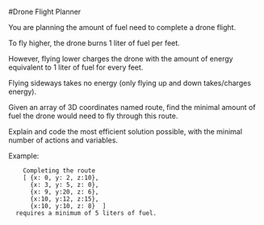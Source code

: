 #Drone Flight Planner

You are planning the amount of fuel need to complete a drone flight.

To fly higher, the drone burns 1 liter of fuel per feet. 

However, flying lower charges the drone with the amount of energy equivalent to 1 liter of fuel for every feet. 

Flying sideways takes no energy (only flying up and down takes/charges energy).

Given an array of 3D coordinates named route, find the minimal amount of fuel the drone would need to fly through this route.

Explain and code the most efficient solution possible, with the minimal number of actions and variables.

Example:

        Completing the route 
        [ {x: 0, y: 2, z:10}, 
          {x: 3, y: 5, z: 0}, 
          {x: 9, y:20, z: 6}, 
          {x:10, y:12, z:15}, 
          {x:10, y:10, z: 8}  ] 
      requires a minimum of 5 liters of fuel.